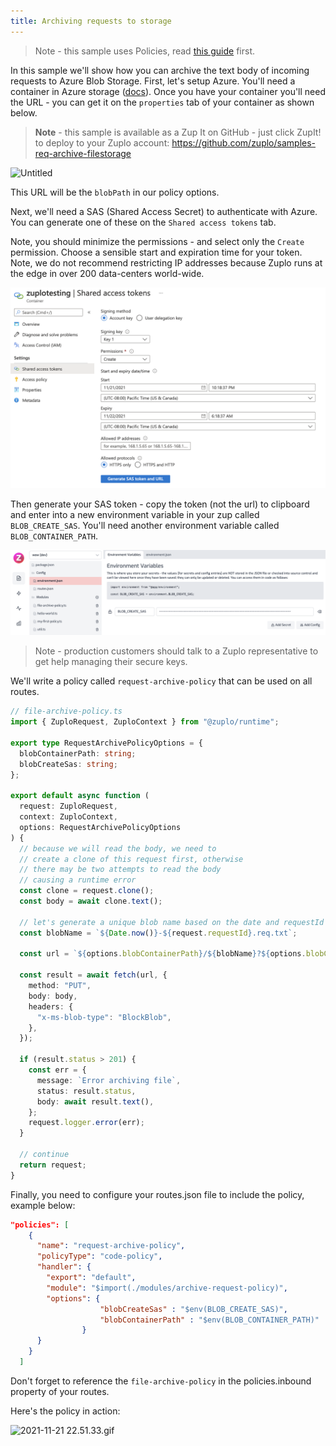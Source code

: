```yaml
---
title: Archiving requests to storage
---
```


> Note - this sample uses Policies, read [this guide](/docs/policies) first.

In this sample we'll show how you can archive the text body of incoming requests
to Azure Blob Storage. First, let's setup Azure. You'll need a container in
Azure storage
([docs](https://docs.microsoft.com/en-us/azure/storage/common/storage-account-create?tabs=azure-portal)).
Once you have your container you'll need the URL - you can get it on the
`properties` tab of your container as shown below.

> **Note** - this sample is available as a Zup It on GitHub - just click ZupIt!
> to deploy to your Zuplo account:
> https://github.com/zuplo/samples-req-archive-filestorage

![Untitled](/media/guides/archiving-requests-to-storage/Untitled.png)

This URL will be the `blobPath` in our policy options.

Next, we'll need a SAS (Shared Access Secret) to authenticate with Azure. You
can generate one of these on the `Shared access tokens` tab.

Note, you should minimize the permissions - and select only the `Create`
permission. Choose a sensible start and expiration time for your token. Note, we
do not recommend restricting IP addresses because Zuplo runs at the edge in over
200 data-centers world-wide.

![Untitled](/media/guides/archiving-requests-to-storage/Untitled_1.png)

Then generate your SAS token - copy the token (not the url) to clipboard and
enter into a new environment variable in your zup called `BLOB_CREATE_SAS`.
You'll need another environment variable called `BLOB_CONTAINER_PATH`.

![Untitled](/media/guides/archiving-requests-to-storage/Untitled_2.png)

> Note - production customers should talk to a Zuplo representative to get help
> managing their secure keys.

We'll write a policy called `request-archive-policy` that can be used on all
routes.

```ts
// file-archive-policy.ts
import { ZuploRequest, ZuploContext } from "@zuplo/runtime";

export type RequestArchivePolicyOptions = {
  blobContainerPath: string;
  blobCreateSas: string;
};

export default async function (
  request: ZuploRequest,
  context: ZuploContext,
  options: RequestArchivePolicyOptions
) {
  // because we will read the body, we need to
  // create a clone of this request first, otherwise
  // there may be two attempts to read the body
  // causing a runtime error
  const clone = request.clone();
  const body = await clone.text();

  // let's generate a unique blob name based on the date and requestId
  const blobName = `${Date.now()}-${request.requestId}.req.txt`;

  const url = `${options.blobContainerPath}/${blobName}?${options.blobCreateSas}`;

  const result = await fetch(url, {
    method: "PUT",
    body: body,
    headers: {
      "x-ms-blob-type": "BlockBlob",
    },
  });

  if (result.status > 201) {
    const err = {
      message: `Error archiving file`,
      status: result.status,
      body: await result.text(),
    };
    request.logger.error(err);
  }

  // continue
  return request;
}
```

Finally, you need to configure your routes.json file to include the policy,
example below:

```json
"policies": [
    {
      "name": "request-archive-policy",
      "policyType": "code-policy",
      "handler": {
        "export": "default",
        "module": "$import(./modules/archive-request-policy)",
        "options": {
					"blobCreateSas" : "$env(BLOB_CREATE_SAS)",
					"blobContainerPath" : "$env(BLOB_CONTAINER_PATH)"
				}
      }
    }
  ]
```

Don't forget to reference the `file-archive-policy` in the policies.inbound
property of your routes.

Here's the policy in action:

![2021-11-21 22.51.33.gif](/media/guides/archiving-requests-to-storage/2021-11-21_22.51.33.gif)
